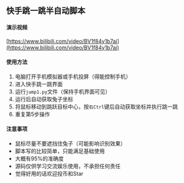 ## 快手跳一跳半自动脚本

#### 演示视频
[https://www.bilibili.com/video/BV1f84y1b7aj](https://www.bilibili.com/video/BV1f84y1b7aj)

#### 使用方法
1. 电脑打开手机模拟器或手机投屏（得能控制手机）
2. 进入快手跳一跳界面
3. 运行`jump1.py`文件（保持手机界面可见）
4. 运行后自动获取兔子坐标
5. 将鼠标移动到跳跃目标中心，按`右Ctrl`键后自动获取坐标并执行跳一跳
6. 重复第5步操作

#### 注意事项
- 鼠标尽量不要遮挡住兔子（可能影响识别效果）
- 脚本写的比较简单，只能满足基础使用
- 大概有95%的准确度
- 源码仅供学习交流娱乐使用，不承担任何责任
- 觉得好用的话欢迎投币和Star